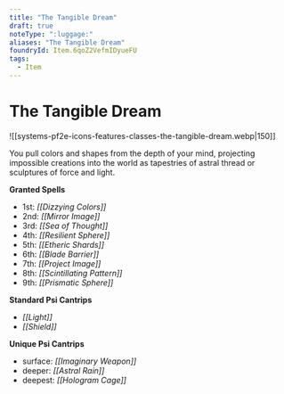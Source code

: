 ```yaml
---
title: "The Tangible Dream"
draft: true
noteType: ":luggage:"
aliases: "The Tangible Dream"
foundryId: Item.6qoZ2VefmIDyueFU
tags:
  - Item
---
```


# The Tangible Dream
![[systems-pf2e-icons-features-classes-the-tangible-dream.webp|150]]

You pull colors and shapes from the depth of your mind, projecting impossible creations into the world as tapestries of astral thread or sculptures of force and light.

**Granted Spells**

*   1st: _[[Dizzying Colors]]_
*   2nd: _[[Mirror Image]]_
*   3rd: _[[Sea of Thought]]_
*   4th: _[[Resilient Sphere]]_
*   5th: _[[Etheric Shards]]_
*   6th: _[[Blade Barrier]]_
*   7th: _[[Project Image]]_
*   8th: _[[Scintillating Pattern]]_
*   9th: _[[Prismatic Sphere]]_

**Standard Psi Cantrips**

*   _[[Light]]_
*   _[[Shield]]_

**Unique Psi Cantrips**

*   surface: _[[Imaginary Weapon]]_
*   deeper: _[[Astral Rain]]_
*   deepest: _[[Hologram Cage]]_
